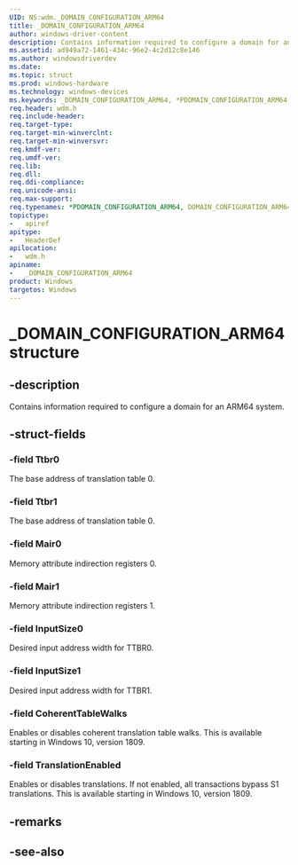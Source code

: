 ```yaml
---
UID: NS:wdm._DOMAIN_CONFIGURATION_ARM64
title: _DOMAIN_CONFIGURATION_ARM64
author: windows-driver-content
description: Contains information required to configure a domain for an ARM64 system.
ms.assetid: ad949a72-1461-434c-96e2-4c2d12c8e146
ms.author: windowsdriverdev
ms.date: 
ms.topic: struct
ms.prod: windows-hardware
ms.technology: windows-devices
ms.keywords: _DOMAIN_CONFIGURATION_ARM64, *PDOMAIN_CONFIGURATION_ARM64, DOMAIN_CONFIGURATION_ARM64, 
req.header: wdm.h
req.include-header:
req.target-type:
req.target-min-winverclnt: 
req.target-min-winversvr:
req.kmdf-ver:
req.umdf-ver:
req.lib:
req.dll:
req.ddi-compliance:
req.unicode-ansi:
req.max-support:
req.typenames: *PDOMAIN_CONFIGURATION_ARM64, DOMAIN_CONFIGURATION_ARM64
topictype: 
-	apiref
apitype: 
-	HeaderDef
apilocation: 
-	wdm.h
apiname: 
-	_DOMAIN_CONFIGURATION_ARM64
product: Windows
targetos: Windows
---
```


# _DOMAIN_CONFIGURATION_ARM64 structure

## -description
Contains information required to configure a domain for an ARM64 system.

## -struct-fields

### -field Ttbr0
The base address of translation table 0.
 
### -field Ttbr1
The base address of translation table 0.
 
### -field Mair0
Memory attribute indirection registers 0.
 
### -field Mair1
Memory attribute indirection registers 1.
 
### -field InputSize0
Desired input address width for TTBR0.
 
### -field InputSize1
Desired input address width for TTBR1.

### -field CoherentTableWalks
Enables or disables coherent translation table walks. This is available starting in Windows 10, version 1809.

### -field TranslationEnabled
Enables or disables translations. If not enabled, all transactions bypass S1 translations. This is available starting in Windows 10, version 1809.

## -remarks

## -see-also